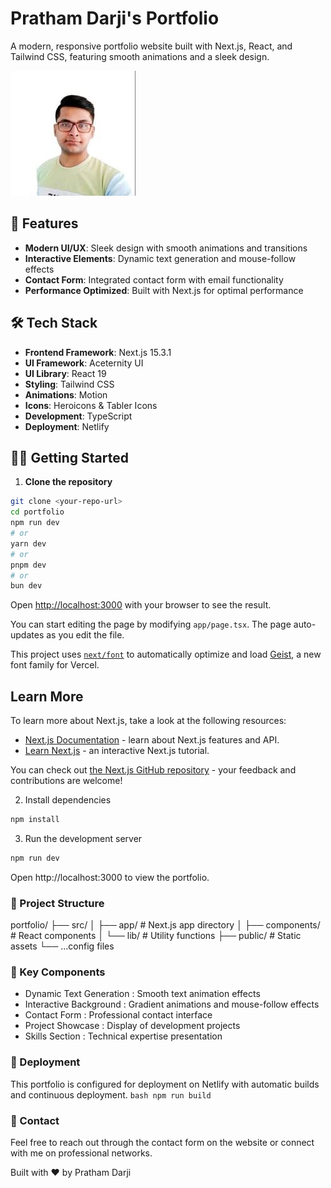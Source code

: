 # Pratham Darji's Portfolio

A modern, responsive portfolio website built with Next.js, React, and Tailwind CSS, featuring smooth animations and a sleek design.

![Portfolio Preview](public/profile.jpeg)

## 🚀 Features

- **Modern UI/UX**: Sleek design with smooth animations and transitions
- **Interactive Elements**: Dynamic text generation and mouse-follow effects
- **Contact Form**: Integrated contact form with email functionality
- **Performance Optimized**: Built with Next.js for optimal performance

## 🛠️ Tech Stack

- **Frontend Framework**: Next.js 15.3.1
- **UI Framework**: Aceternity UI
- **UI Library**: React 19
- **Styling**: Tailwind CSS
- **Animations**: Motion
- **Icons**: Heroicons & Tabler Icons
- **Development**: TypeScript
- **Deployment**: Netlify

## 🏃‍♂️ Getting Started

1. **Clone the repository**

```bash
git clone <your-repo-url>
cd portfolio
npm run dev
# or
yarn dev
# or
pnpm dev
# or
bun dev
```

Open [http://localhost:3000](http://localhost:3000) with your browser to see the result.

You can start editing the page by modifying `app/page.tsx`. The page auto-updates as you edit the file.

This project uses [`next/font`](https://nextjs.org/docs/app/building-your-application/optimizing/fonts) to automatically optimize and load [Geist](https://vercel.com/font), a new font family for Vercel.

## Learn More

To learn more about Next.js, take a look at the following resources:

- [Next.js Documentation](https://nextjs.org/docs) - learn about Next.js features and API.
- [Learn Next.js](https://nextjs.org/learn) - an interactive Next.js tutorial.

You can check out [the Next.js GitHub repository](https://github.com/vercel/next.js) - your feedback and contributions are welcome!


2. Install dependencies
```bash
npm install
```

3. Run the development server
```bash
npm run dev
```

 Open http://localhost:3000 to view the portfolio.


### 📂 Project Structure

portfolio/
├── src/
│   ├── app/           # Next.js app directory
│   ├── components/    # React components
│   └── lib/          # Utility functions
├── public/           # Static assets
└── ...config files

### 🎨 Key Components

- Dynamic Text Generation : Smooth text animation effects
- Interactive Background : Gradient animations and mouse-follow effects
- Contact Form : Professional contact interface
- Project Showcase : Display of development projects
- Skills Section : Technical expertise presentation


### 🚀 Deployment
This portfolio is configured for deployment on Netlify with automatic builds and continuous deployment.
    ```bash
    npm run build
    ```

### 🤝 Contact
Feel free to reach out through the contact form on the website or connect with me on professional networks.

Built with ❤️ by Pratham Darji